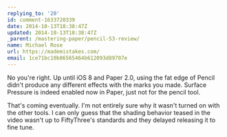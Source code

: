 ```yaml
---
replying_to: '20'
id: comment-1633720339
date: 2014-10-13T18:38:47Z
updated: 2014-10-13T18:38:47Z
_parent: /mastering-paper/pencil-53-review/
name: Michael Rose
url: https://mademistakes.com/
email: 1ce71bc10b86565464b612093d89707e
---
```


No you're right. Up until iOS 8 and Paper 2.0, using the fat edge of
Pencil didn't produce any different effects with the marks you made. Surface Pressure
is indeed enabled now in Paper, just not for the pencil tool.

That's coming
eventually. I'm not entirely sure why it wasn't turned on with the other tools.
I can only guess that the shading behavior teased in the video wasn't up to FiftyThree's
standards and they delayed releasing it to fine tune.
